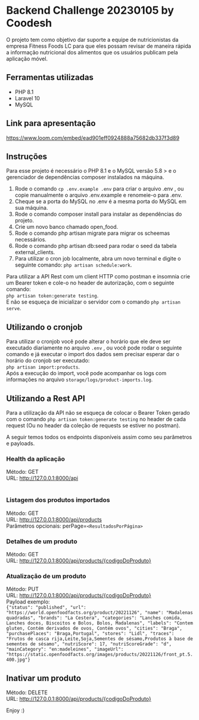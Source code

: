 # Backend Challenge 20230105 by Coodesh

O projeto tem como objetivo dar suporte a equipe de nutricionistas da empresa Fitness Foods LC para que eles possam revisar de maneira rápida a informação nutricional dos alimentos que os usuários publicam pela aplicação móvel.

## Ferramentas utilizadas
* PHP 8.1
* Laravel 10
* MySQL

## Link para apresentação
https://www.loom.com/embed/ead901eff0924888a75682db337f3d89

## Instruções
Para esse projeto é necessário o PHP 8.1 e o MySQL versão 5.8 > e o gerenciador de dependências composer instalados na máquina.

1.  Rode o comando `cp .env.example .env` para criar o arquivo .env , ou copie manualmente o arquivo .env.example e renomeie-o para .env.
2. Cheque se a porta do MySQL no .env é a mesma porta do MySQL em sua máquina.
3. Rode o comando composer install para instalar as dependências do projeto.
4. Crie um novo banco chamado open_food.
5. Rode o comando php artisan migrate para migrar os scheemas necessários.
6. Rode o comando php artisan db:seed para rodar o seed da tabela external_clients.
7. Para utilizar o cron job localmente, abra um novo terminal e digite o seguinte comando: `php artisan schedule:work`.

Para utilizar a API Rest com um client HTTP como postman e insomnia crie um Bearer token e cole-o no header de autorização, com o seguinte comando:<br>
`php artisan token:generate testing`.
<br>
E não se esqueça de inicializar o servidor com o comando `php artisan serve`.
## Utilizando o cronjob
Para utilizar o cronjob você pode alterar o horário que ele deve ser executado diariamente no arquivo `.env` , ou você pode rodar o seguinte comando e já executar o import dos dados sem precisar esperar dar o horário do cronjob ser executado: <br>
`php artisan import:products`.<br>
Após a execução do import, você pode acompanhar os logs com informações no arquivo `storage/logs/product-imports.log`.

## Utilizando a Rest API

Para a utilização da API não se esqueça de colocar o Bearer Token gerado com o comando `php artisan token:generate testing` no header de cada request (Ou no header da coleção de requests se estiver no postman).

A seguir temos todos os endpoints disponíveis assim como seu parâmetros e payloads.

### Health da aplicação
Método: GET <br>
URL: http://127.0.0.1:8000/api <br>
<br>
### Listagem dos produtos importados
Método: GET <br>
URL: http://127.0.0.1:8000/api/products<br>
Parâmetros opcionais: perPage=`<ResultadosPorPágina>`
<br>
### Detalhes de um produto
Método: GET <br>
URL: http://127.0.0.1:8000/api/products/{codigoDoProduto} <br>

### Atualização de um produto
Método: PUT <br>
URL: http://127.0.0.1:8000/api/products/{codigoDoProduto} <br>
Payload exemplo: <br>
`{"status": "published",
   "url": "https://world.openfoodfacts.org/product/20221126",
   "name": "Madalenas quadradas",
   "brands": "La Cestera",
   "categories": "Lanches comida, Lanches doces, Biscoitos e Bolos, Bolos, Madalenas",
   "labels": "Contem gluten, Contém derivados de ovos, Contém ovos",
   "cities": "Braga",
   "purchasePlaces": "Braga,Portugal",
   "stores": "Lidl",
   "traces": "Frutos de casca rija,Leite,Soja,Sementes de sésamo,Produtos à base de sementes de sésamo",
   "nutriScore": 17,
   "nutriScoreGrade": "d",
   "mainCategory": "en:madeleines",
   "imageUrl": "https://static.openfoodfacts.org/images/products/20221126/front_pt.5.400.jpg"} `
<br>

## Inativar um produto
Método: DELETE <br>
URL: http://127.0.0.1:8000/api/products/{codigoDoProduto} <br>


Enjoy :)
